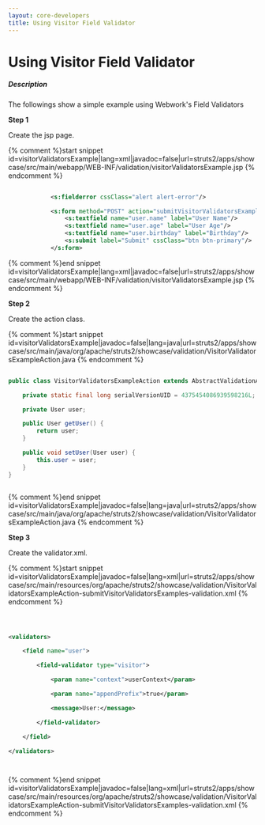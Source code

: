 ```yaml
---
layout: core-developers
title: Using Visitor Field Validator
---
```


# Using Visitor Field Validator

##### Description

The followings show a simple example using Webwork's Field Validators

__Step 1__

Create the jsp page\.

{% comment %}start snippet id=visitorValidatorsExample|lang=xml|javadoc=false|url=struts2/apps/showcase/src/main/webapp/WEB-INF/validation/visitorValidatorsExample.jsp {% endcomment %}

```xml

			<s:fielderror cssClass="alert alert-error"/>

			<s:form method="POST" action="submitVisitorValidatorsExamples" namespace="/validation">
				<s:textfield name="user.name" label="User Name"/>
				<s:textfield name="user.age" label="User Age"/>
				<s:textfield name="user.birthday" label="Birthday"/>
				<s:submit label="Submit" cssClass="btn btn-primary"/>
			</s:form>


```

{% comment %}end snippet id=visitorValidatorsExample|lang=xml|javadoc=false|url=struts2/apps/showcase/src/main/webapp/WEB-INF/validation/visitorValidatorsExample.jsp {% endcomment %}

__Step 2__

Create the action class\.

{% comment %}start snippet id=visitorValidatorsExample|javadoc=false|lang=java|url=struts2/apps/showcase/src/main/java/org/apache/struts2/showcase/validation/VisitorValidatorsExampleAction.java {% endcomment %}

```java

public class VisitorValidatorsExampleAction extends AbstractValidationActionSupport {

	private static final long serialVersionUID = 4375454086939598216L;

	private User user;

	public User getUser() {
		return user;
	}

	public void setUser(User user) {
		this.user = user;
	}
}



```

{% comment %}end snippet id=visitorValidatorsExample|javadoc=false|lang=java|url=struts2/apps/showcase/src/main/java/org/apache/struts2/showcase/validation/VisitorValidatorsExampleAction.java {% endcomment %}

__Step 3__

Create the validator\.xml\.

{% comment %}start snippet id=visitorValidatorsExample|javadoc=false|lang=xml|url=struts2/apps/showcase/src/main/resources/org/apache/struts2/showcase/validation/VisitorValidatorsExampleAction-submitVisitorValidatorsExamples-validation.xml {% endcomment %}


```xml



<validators>

	<field name="user">

		<field-validator type="visitor">

			<param name="context">userContext</param>

			<param name="appendPrefix">true</param>

			<message>User:</message>

		</field-validator>

	</field>

</validators>




```


{% comment %}end snippet id=visitorValidatorsExample|javadoc=false|lang=xml|url=struts2/apps/showcase/src/main/resources/org/apache/struts2/showcase/validation/VisitorValidatorsExampleAction-submitVisitorValidatorsExamples-validation.xml {% endcomment %}
